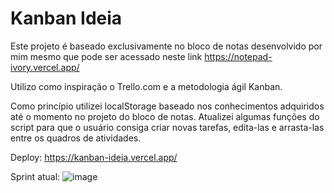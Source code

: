 # Kanban Ideia

Este projeto é baseado exclusivamente no bloco de notas desenvolvido por mim mesmo que pode ser acessado neste link https://notepad-ivory.vercel.app/

Utilizo como inspiração o Trello.com e a metodologia ágil Kanban.

Como princípio utilizei localStorage baseado nos conhecimentos adquiridos até o momento no projeto do bloco de notas.
Atualizei algumas funções do script para que o usuário consiga criar novas tarefas, edita-las e arrasta-las entre os quadros de atividades.

Deploy:
https://kanban-ideia.vercel.app/

Sprint atual:
![image](https://user-images.githubusercontent.com/123047561/235281901-6eda23f9-9d0c-4214-adca-f5650edc51b6.png)

